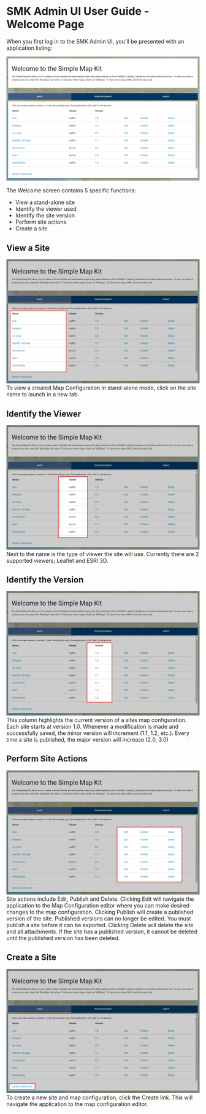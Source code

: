 # SMK Admin UI User Guide - Welcome Page

When you first log in to the SMK Admin UI, you'll be presented with an application listing:

![Welcome Screen](images/smk_admin_welcome_screen.jpg)

The Welcome screen contains 5 specific functions: 
* View a stand-alone site
* Identify the viewer used
* Identify the site version
* Perform site actions
* Create a site

## View a Site
![View a Site](images/smk_admin_welcome_screen_name.jpg)
To view a created Map Configuration in stand-alone mode, click on the site name to launch in a new tab.

## Identify the Viewer
![Identify the Viewer](images/smk_admin_welcome_screen_viewer.jpg)
Next to the name is the type of viewer the site will use. Currently there are 2 supported viewers; Leaflet and ESRI 3D.

## Identify the Version
![Identify the Version](images/smk_admin_welcome_screen_versions.jpg)
This column highlights the current version of a sites map configuration. Each site starts at version 1.0. Whenever a modification is made and successfully saved, the minor version will increment (1.1, 1.2, etc.). Every time a site is published, the major version will increase (2.0, 3.0)

## Perform Site Actions
![Site Actions](images/smk_admin_welcome_screen_actions.jpg)
Site actions include Edit, Publish and Delete. 
Clicking Edit will navigate the application to the Map Configuration editor where you can make desired changes to the map configuration.
Clicking Publish will create a published version of the site. Published versions can no longer be edited. You must publish a site before it can be exported.
Clicking Delete will delete the site and all attachments. If the site has a published version, it cannot be deleted until the published version has been deleted.

## Create a Site
![Create a Site](images/smk_admin_welcome_screen_create.jpg)
To create a new site and map configuration, click the Create link. This will navigate the application to the map configuration editor.